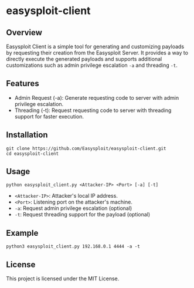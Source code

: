# easysploit-client
## Overview
Easysploit Client is a simple tool for generating and customizing payloads by requesting their creation from the Easysploit Server. It provides a way to directly execute the generated payloads and supports additional customizations such as admin privilege escalation `-a` and threading `-t`.

## Features
- Admin Request (-a): Generate requesting code to server with admin privilege escalation.
- Threading (-t): Request  requesting code to server with threading support for faster execution.

## Installation
```
git clone https://github.com/Easysploit/easysploit-client.git
cd easysploit-client
```

## Usage
```
python easysploit_client.py <Attacker-IP> <Port> [-a] [-t]
```
- `<Attacker-IP>`: Attacker's local IP address.
- `<Port>`: Listening port on the attacker's machine.
- `-a`: Request admin privilege escalation (optional)
- `-t`: Request threading support for the payload (optional)

## Example
```
python3 easysploit_client.py 192.168.0.1 4444 -a -t
```

## License
This project is licensed under the MIT License.
